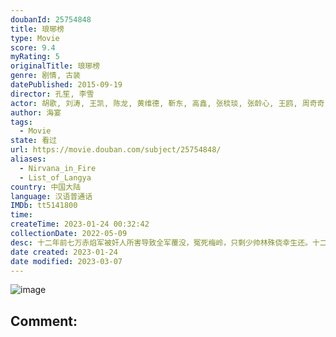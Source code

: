 ```yaml
---
doubanId: 25754848
title: 琅琊榜
type: Movie
score: 9.4
myRating: 5
originalTitle: 琅琊榜
genre: 剧情, 古装
datePublished: 2015-09-19
director: 孔笙, 李雪
actor: 胡歌, 刘涛, 王凯, 陈龙, 黄维德, 靳东, 高鑫, 张棪琰, 张龄心, 王鸥, 周奇奇, 吴磊, 张晓谦, 郑毓芝, 丁勇岱, 王劲松, 刘奕君, 刘敏涛, 程枫, 郭晓燃, 匡牧野, 陈丽娜, 宁文彤, 杨雨婷, 谭希和, 方晓莉, 钟卫华, 张雨剑, 乔欣, 王永泉, 魏伟, 王宏, 赵一龙, 卢杉, 刘冠霖, 符涛, 李帅, 单英哲, 金丰, 冯晖, 李朵, 刘丕中, 言杰, 公方敏, 隋名旸, 韩振华, 柳洋, 刘殊辰, 张震, 孙梦佳, 隋雨蒙, 郭东岳, 蒋林燕, 张巨明, 王勇, 张昕琦, 张昕瑶, 孙小会, 苗克, 李龙, 郝文学, 倪土, 王侃, 王虎城, 尹元章, 刘朔, 潘小样, 季晨, 孙荣, 李超, 周艺华, 朱梦瑶, 马波, 龙德, 李斌, 刘红星, 刘洪源, 葛鸣, 聂闻, 冯晓琴, 高鸿涛, 沈雪炜, 许占伟, 岳俊岭, 郑胜利, 白玉, 耿黎明, 魏至强, 黄子耀, 陈瑞生, 李华, 鄢佳辉, 崔立明, 蓝天, 张志伟, 周金凤, 杨永文, 黄坤, 张荠家, 孔笙, 路知行, 叶丹, 王陈怡娴, 陈奕恩, 姜广涛, 李立宏, 宝木中阳, 刘校妤, 张喆, 王燕阳, 徐佳琦, 张婷馨, 宣晓鸣, 邱秋, 范哲琛, 杨晨, 金雁, 高正, 徐燕, 史晓僮, 刘洪超
author: 海宴
tags:
  - Movie
state: 看过
url: https://movie.douban.com/subject/25754848/
aliases:
  - Nirvana_in_Fire
  - List_of_Langya
country: 中国大陆
language: 汉语普通话
IMDb: tt5141800
time: 
createTime: 2023-01-24 00:32:42
collectionDate: 2022-05-09
desc: 十二年前七万赤焰军被奸人所害导致全军覆没，冤死梅岭，只剩少帅林殊侥幸生还。十二年后林殊改头换面化身“麒麟才子”梅长苏（胡歌饰），建立江左盟，以“琅琊榜”第一才子的身份重返帝都。梅长苏背负血海深仇，暗...
date created: 2023-01-24
date modified: 2023-03-07
---
```


![image](p2271982968.jpg)

Comment:
---
